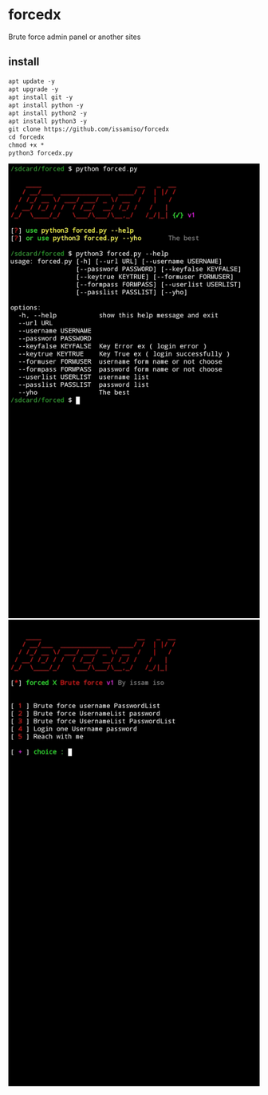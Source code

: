 # forcedx
Brute force  admin panel  or another sites


## install 
```
apt update -y 
apt upgrade -y
apt install git -y 
apt install python -y
apt install python2 -y
apt install python3 -y
git clone https://github.com/issamiso/forcedx
cd forcedx 
chmod +x *
python3 forcedx.py 
```
<img src="https://github.com/issamiso/forcedx/raw/main/data/image/mg.png">
<img src="https://github.com/issamiso/forcedx/raw/main/data/image/mg2.png">
